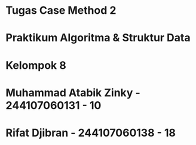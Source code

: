 #             Tugas Case Method 2 
#      Praktikum Algoritma & Struktur Data
# 
# 
#                Kelompok 8
# Muhammad Atabik Zinky - 244107060131 - 10
# Rifat Djibran - 244107060138 - 18


